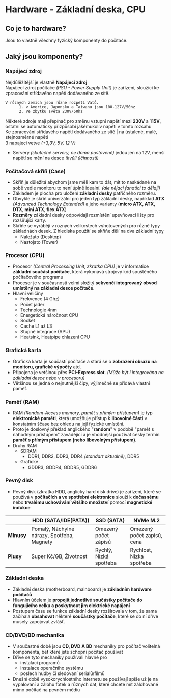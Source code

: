 # Hardware - Základní deska, CPU

## Co je to hardware?
Jsou to vlastně všechny fyzický komponenty do počítače.
## Jaký jsou komponenty?
### Napájecí zdroj
  Nejdůlěžitější je vlastně **Napájecí zdroj**\
  Napájecí zdroj počítače *(PSU - Power Supply Unit)* je zařízení, sloužíci ke zpracování střídavého napětí dodávaného ze sítě.

    V různých zemích jsou různé rozpětí Vatů.
          1. v Americe, Japonsku a Taiwanu jsou 100-127V/50hz
          2. Ve zbytku světa 230V/50hz
Některé zdroje mají přepínač pro změnu vstupní napětí mezi **230V** a **115V**, ostatní se automaticky přizpůsobí jakémukoliv napětí v tomto rozsahu\
Ke zpracování střídavého napětí dodávaného ze sítě | na ústalené, malé, stejnosměrné napětí\
3 napajeci vetve *(+3,3V, 5V, 12 V)*   
  - Servery *(skutečné servery, ne doma postavené)* jedou jen na 12V, menší napětí se mění na desce *(kvůli účinnosti)*


### Počítačová skříň (Case)
- Skříň je důležitá abychom jsme měli kam to dát, mít to naskádané na sobě vedle monitoru to není úplně idealní. *(ale nějací fanatici to dělají)*
- Základem je plocha pro uložení **základní desky** patřičného rozměru.
- Obvykle je skříň univerzální pro jeden typ základní desky, například **ATX** *(Advanced Technology Extended)* a jeho varianty (**micro ATX, ATX, DTX, mini ATX, flex ATX**)
- **Rozměry** základní desky odpovídají rozmístění upevňovací lišty pro rozšiřujíci karty.
- Skříňe se vyrábějí v rozných velikostech vyhotovených pro různé typy základnách desek. Z hlediska použití se skříňe dělí na dva základní typy
    * Naležato (Desktop)
    * Nastojato (Tower)

### Procesor (CPU)
- Procesor *(Central Processing Unit, zkratka CPU)* je v informatice **základní součást počítače**, která vykonává strojový kód spuštěného počítačového programu
- Procesor je v současnosti velmi složitý **sekvenčí integrovaný obvod umístěný na základní desce počítače**.
- Hlavní veličiny
    * Frekvence (4 Ghz)
    * Počet jader
    * Technologie 4nm
    * Energetická náročnost CPU
    * Socket
    * Cache L1 až L3
    * Stupně integrace (APU)
    * Heatsink, Heatpipe chlazení CPU

### Grafická karta
- Grafická karta je součastí počítače a stará se o **zobrazení obrazu na monitoru, grafické výpočty** atd.
- Připojena je vetšinou přes **PCI-Express slot**. *(Může být i integrována na základní desce nebo v procesoru)*
- Většinou se jedná o nejnutnější čipy, výjimečně se přidává vlastní paměť.

### Paměť (RAM)
- RAM *(Random-Access memory, pamět s přímým přístupem)* je typ **elektronické paměti**, která umožňuje přístup k **libovolné části** v konstatním ščase bez ohledu na její fyzické umístění.
- Proto je doslovný překlad anglického "**random**" v podobě "paměť s náhodným přístupem" zavádějící a je vhodnější používat český termín **paměť s přímým přístupem (nebo libovolným přístupem)**.
- Druhy RAM
  * SDRAM
    * DDR1, DDR2, DDR3, DDR4 *(standart aktualně)*, DDR5
  * Grafické
    * GDDR3, GDDR4, GDDR5, GDDR6

### Pevný disk
- Pevný disk (zkratka HDD, anglicky hard disk drive) je zařízení, které se používá v **počítačích a ve spotřební elektronice** slouží k **dočasnému** nebo **trvalému uchovávání většího množství** pomocí **magnetické indukce**

|  | HDD (SATA/IDE(PATA))      | SSD (SATA) | NVMe M.2 |
| --- | --- | ------- | ---- |
| **Mínusy** | Pomalý, Náchylné nárazy, Spotřeba, Magnety | Omezený počet zápisů |   Omezený počet zapisů, cena |
| **Plusy** |  Super Kč/GB, Životnost | Rychlý, Nízká spotřeba | Rychlost, Nízka spotřeba |

### Základní deska
- Základní deska (motherboard, mainboard) je **základním hardware počítačů**
- Hlavním účelem je **propojit jednotlivé součástky počítače do fungujícího celku a poskytnout jim elektrické napájení**
- Postupem času se funkce základní desky rozšírovala v tom, že sama začínala **obsahovat** některé **součástky počítače**, které se do ní dříve musely zapojovat zvlášť.

### CD/DVD/BD mechanika
- V součastné době jsou **CD, DVD A BD** mechaniky pro počítač volitelná komponenta, bet které jste schopni počítač používat
- Dříve se tyto mechaniky používali hlavně pro
    * instalaci programů
    * instalace operačního systému
    * poslech hudby či sledovaní serialů/filmů
- Dnešní době vysokorychlostního internetu se používají spíše už je na vypalovaní a zálohu fotek a různých dat, které chcete mít zálohované mimo počítač na pevném médiu

